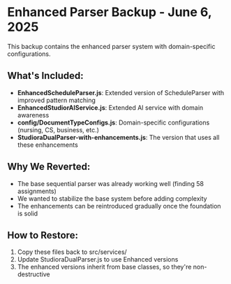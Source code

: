 # Enhanced Parser Backup - June 6, 2025

This backup contains the enhanced parser system with domain-specific configurations.

## What's Included:
- **EnhancedScheduleParser.js**: Extended version of ScheduleParser with improved pattern matching
- **EnhancedStudiorAIService.js**: Extended AI service with domain awareness
- **config/DocumentTypeConfigs.js**: Domain-specific configurations (nursing, CS, business, etc.)
- **StudioraDualParser-with-enhancements.js**: The version that uses all these enhancements

## Why We Reverted:
- The base sequential parser was already working well (finding 58 assignments)
- We wanted to stabilize the base system before adding complexity
- The enhancements can be reintroduced gradually once the foundation is solid

## How to Restore:
1. Copy these files back to src/services/
2. Update StudioraDualParser.js to use Enhanced versions
3. The enhanced versions inherit from base classes, so they're non-destructive

